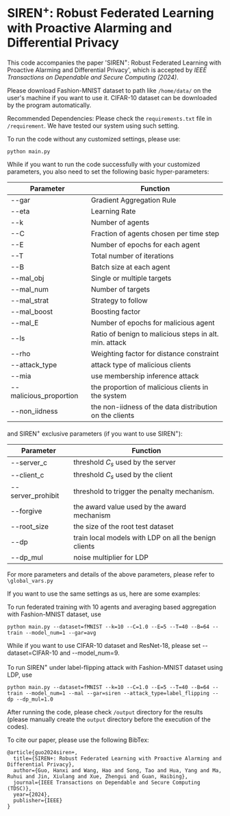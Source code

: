 # SIREN<sup>+</sup>: Robust Federated Learning with Proactive Alarming and Differential Privacy

This code accompanies the paper 'SIREN<sup>+</sup>: Robust Federated Learning with Proactive Alarming and Differential Privacy', which is accepted by *IEEE Transactions on Dependable and Secure Computing (2024)*.

Please download Fashion-MNIST dataset to path like ```/home/data/``` on the user's machine if you want to use it. CIFAR-10 dataset can be downloaded by the program automatically.

Recommended Dependencies: Please check the ```requirements.txt``` file in ```/requirement```. We have tested our system using such setting.

To run the code without any customized settings, please use:

```english
python main.py
```

While if you want to run the code successfully with your customized parameters, you also need to set the following basic hyper-parameters:

| Parameter   | Function                                               |
| ----------- | ------------------------------------------------------ |
| --gar       | Gradient Aggregation Rule                              |
| --eta       | Learning Rate                                          |
| --k         | Number of agents                                       |
| --C         | Fraction of agents chosen per time step                |
| --E         | Number of epochs for each agent                        |
| --T         | Total number of iterations                             |
| --B         | Batch size at each agent                               |
| --mal_obj   | Single or multiple targets                             |
| --mal_num   | Number of targets                                      |
| --mal_strat | Strategy to follow                                     |
| --mal_boost | Boosting factor                                        |
| --mal_E     | Number of epochs for malicious agent                   |
| --ls        | Ratio of benign to malicious steps in alt. min. attack |
| --rho       | Weighting factor for distance constraint               |
| --attack_type| attack type of malicious clients                      |
| --mia       | use membership inference attack                        |
| --malicious_proportion| the proportion of malicious clients in the system|
| --non_iidness| the non-iidness of the data distribution on the clients |

and SIREN<sup>+</sup> exclusive parameters (if you want to use SIREN<sup>+</sup>):

| Parameter         | Function                                               |
| -----------       | ------------------------------------------------------ |
| --server_c        | threshold $C_s$ used by the server                     |
| --client_c        | threshold $C_s$ used by the client                     |
| --server_prohibit | threshold to trigger the penalty mechanism.            |
| --forgive         | the award value used by the award mechanism            |
| --root_size       | the size of the root test dataset                      |
| --dp              | train local models with LDP on all the benign clients  |
| --dp_mul          | noise multiplier for LDP                               |

For more parameters and details of the above parameters, please refer to ```\global_vars.py```

If you want to use the same settings as us, here are some examples:

To run federated training with 10 agents and averaging based aggregation with Fashion-MNIST dataset, use

```english
python main.py --dataset=fMNIST --k=10 --C=1.0 --E=5 --T=40 --B=64 --train --model_num=1 --gar=avg
```
While if you want to use CIFAR-10 dataset and ResNet-18, please set --dataset=CIFAR-10 and --model_num=9.

To run SIREN<sup>+</sup> under label-flipping attack with Fashion-MNIST dataset using LDP, use

```
python main.py --dataset=fMNIST --k=10 --C=1.0 --E=5 --T=40 --B=64 --train --model_num=1 --mal --gar=siren --attack_type=label_flipping --dp --dp_mul=1.0
```

After running the code, please check ```/output``` directory for the results (please manually create the ```output``` directory before the execution of the codes).

To cite our paper, please use the following BibTex:
```
@article{guo2024siren+,
  title={SIREN+: Robust Federated Learning with Proactive Alarming and Differential Privacy},
  author={Guo, Hanxi and Wang, Hao and Song, Tao and Hua, Yang and Ma, Ruhui and Jin, Xiulang and Xue, Zhengui and Guan, Haibing},
  journal={IEEE Transactions on Dependable and Secure Computing (TDSC)},
  year={2024},
  publisher={IEEE}
}
```
